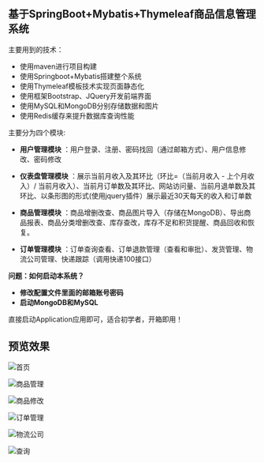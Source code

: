 ## 基于SpringBoot+Mybatis+Thymeleaf商品信息管理系统

主要用到的技术：
- 使用maven进行项目构建 
- 使用Springboot+Mybatis搭建整个系统 
- 使用Thymeleaf模板技术实现页面静态化
- 使用框架Bootstrap、JQuery开发前端界面  
- 使用MySQL和MongoDB分别存储数据和图片
- 使用Redis缓存来提升数据库查询性能

主要分为四个模块:


- **用户管理模块** 
：用户登录、注册、密码找回（通过邮箱方式）、用户信息修改、密码修改

- **仪表盘管理模块**
：展示当前月收入及其环比（环比=（当前月收入 - 上个月收入）/ 当前月收入）、当前月订单数及其环比、网站访问量、当前月退单数及其环比、以条形图的形式(使用jquery插件）展示最近30天每天的收入和订单数

- **商品管理模块**
：商品增删改查、商品图片导入（存储在MongoDB）、导出商品报表、商品分类增删改查、库存查改，库存不足和积货提醒、商品回收和恢复。

- **订单管理模块**
：订单查询查看、订单退款管理（查看和审批）、发货管理、物流公司管理、快递跟踪（调用快递100接口）

**问题：如何启动本系统？**

- **修改配置文件里面的邮箱账号密码** 
- **启动MongoDB和MySQL** 

直接启动Application应用即可，适合初学者，开箱即用！


## 预览效果
![首页](https://github.com/zaiyunduan123/jesper_shop/blob/master/src/main/resources/static/img/shop-image/board.png)

![商品管理](https://github.com/zaiyunduan123/jesper_shop/blob/master/src/main/resources/static/img/shop-image/item.png)

![商品修改](https://github.com/zaiyunduan123/jesper_shop/blob/master/src/main/resources/static/img/shop-image/edit.png)

![订单管理](https://github.com/zaiyunduan123/jesper_shop/blob/master/src/main/resources/static/img/shop-image/order.png)

![物流公司](https://github.com/zaiyunduan123/jesper_shop/blob/master/src/main/resources/static/img/shop-image/kuaidi.png)

![查询](https://github.com/zaiyunduan123/jesper_shop/blob/master/src/main/resources/static/img/shop-image/search.png)
